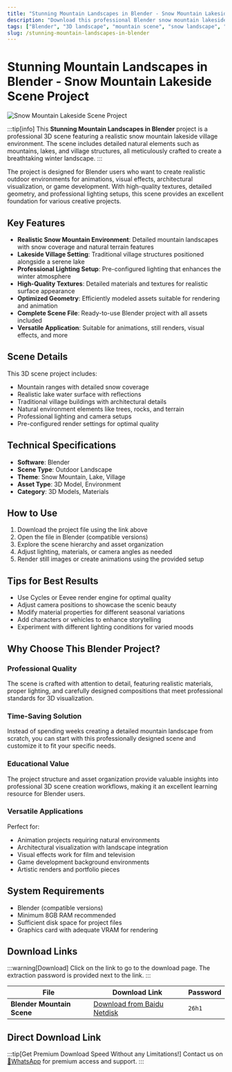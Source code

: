 ```yaml
---
title: "Stunning Mountain Landscapes in Blender - Snow Mountain Lakeside Scene Project"
description: "Download this professional Blender snow mountain lakeside scene project featuring realistic 3D landscapes with雪山湖泊村庄三维自然场景工程."
tags: ["Blender", "3D landscape", "mountain scene", "snow landscape", "Blender project", "3D model", "scene design"]
slug: /stunning-mountain-landscapes-in-blender
---
```


<!--Above is frontmatter Part-generate depend on content meet Google Seo, you need to balance automation efficiency with Google’s core ranking factors—especially E-E-A-T (Experience, Expertise, Authoritativeness, Trustworthiness), -->

<!--First Part-This is Title -->
# Stunning Mountain Landscapes in Blender - Snow Mountain Lakeside Scene Project

<!--Second Part-This is First Banner -->
![Snow Mountain Lakeside Scene Project](https://www.gfxcamp.com/wp-content/uploads/2025/08/Snow-Mountain-Lakeside-Scene-Project.jpg)

:::tip[info]
This **Stunning Mountain Landscapes in Blender** project is a professional 3D scene featuring a realistic snow mountain lakeside village environment. The scene includes detailed natural elements such as mountains, lakes, and village structures, all meticulously crafted to create a breathtaking winter landscape.
:::

The project is designed for Blender users who want to create realistic outdoor environments for animations, visual effects, architectural visualization, or game development. With high-quality textures, detailed geometry, and professional lighting setups, this scene provides an excellent foundation for various creative projects.

## Key Features

- **Realistic Snow Mountain Environment**: Detailed mountain landscapes with snow coverage and natural terrain features
- **Lakeside Village Setting**: Traditional village structures positioned alongside a serene lake
- **Professional Lighting Setup**: Pre-configured lighting that enhances the winter atmosphere
- **High-Quality Textures**: Detailed materials and textures for realistic surface appearance
- **Optimized Geometry**: Efficiently modeled assets suitable for rendering and animation
- **Complete Scene File**: Ready-to-use Blender project with all assets included
- **Versatile Application**: Suitable for animations, still renders, visual effects, and more

## Scene Details

This 3D scene project includes:
- Mountain ranges with detailed snow coverage
- Realistic lake water surface with reflections
- Traditional village buildings with architectural details
- Natural environment elements like trees, rocks, and terrain
- Professional lighting and camera setups
- Pre-configured render settings for optimal quality

## Technical Specifications

- **Software**: Blender
- **Scene Type**: Outdoor Landscape
- **Theme**: Snow Mountain, Lake, Village
- **Asset Type**: 3D Model, Environment
- **Category**: 3D Models, Materials

## How to Use

1. Download the project file using the link above
2. Open the file in Blender (compatible versions)
3. Explore the scene hierarchy and asset organization
4. Adjust lighting, materials, or camera angles as needed
5. Render still images or create animations using the provided setup

## Tips for Best Results

- Use Cycles or Eevee render engine for optimal quality
- Adjust camera positions to showcase the scenic beauty
- Modify material properties for different seasonal variations
- Add characters or vehicles to enhance storytelling
- Experiment with different lighting conditions for varied moods

## Why Choose This Blender Project?

### Professional Quality
The scene is crafted with attention to detail, featuring realistic materials, proper lighting, and carefully designed compositions that meet professional standards for 3D visualization.

### Time-Saving Solution
Instead of spending weeks creating a detailed mountain landscape from scratch, you can start with this professionally designed scene and customize it to fit your specific needs.

### Educational Value
The project structure and asset organization provide valuable insights into professional 3D scene creation workflows, making it an excellent learning resource for Blender users.

### Versatile Applications
Perfect for:
- Animation projects requiring natural environments
- Architectural visualization with landscape integration
- Visual effects work for film and television
- Game development background environments
- Artistic renders and portfolio pieces

## System Requirements
- Blender (compatible versions)
- Minimum 8GB RAM recommended
- Sufficient disk space for project files
- Graphics card with adequate VRAM for rendering

## Download Links
:::warning[Download]
Click on the link to go to the download page. The extraction password is provided next to the link.
:::

| File                       | Download Link                                                              | Password |
| -------------------------- | -------------------------------------------------------------------------- | -------- |
| **Blender Mountain Scene** | [Download from Baidu Netdisk](https://pan.baidu.com/s/1jIDR1DXC3dUlHeMMsImbQg?pwd=26h1) | `26h1`   |

## Direct Download Link
:::tip[Get Premium Download Speed Without any Limitations!]
Contact us on [💬WhatsApp](https://wa.me/+8613237610083) for premium  access and support.
:::